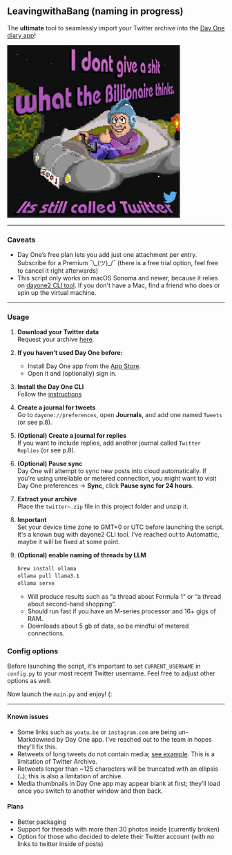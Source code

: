 ## LeavingwithaBang (naming in progress)

The **ultimate** tool to seamlessly import your Twitter archive into the [Day One diary app](https://dayoneapp.com)!

<img src="pic_related.jpeg" alt="Intro" width="400"/>

---

### Caveats

- Day One’s free plan lets you add just one attachment per entry. Subscribe for a Premium ¯\\_(ツ)\_/¯ (there is a free trial option, feel free to cancel it right afterwards)
- This script only works on macOS Sonoma and newer, because it relies on [dayone2 CLI tool](https://dayoneapp.com/guides/day-one-for-mac/command-line-interface-cli/). If you don't have a Mac, find a friend who does or spin up the virtual machine.

---

### Usage

1. **Download your Twitter data**  
   Request your archive [here](https://x.com/settings/download_your_data).

2. **If you haven’t used Day One before:**  
   - Install Day One app from the [App Store](https://apps.apple.com/tr/app/day-one/id1055511498?mt=12).  
   - Open it and (optionally) sign in.

3. **Install the Day One CLI**  
   Follow the [instructions](https://dayoneapp.com/guides/day-one-for-mac/command-line-interface-cli/)

4. **Create a journal for tweets**  
   Go to `dayone://preferences`, open **Journals**, and add one named `Tweets` (or see p.8).

5. **(Optional) Create a journal for replies**  
   If you want to include replies, add another journal called `Twitter Replies` (or see p.8).

6. **(Optional) Pause sync**  
   Day One will attempt to sync new posts into cloud automatically. If you're using unreliable or metered connection, you might want to visit Day One preferences → **Sync**, click **Pause sync for 24 hours**.

7. **Extract your archive**  
   Place the `twitter~.zip` file in this project folder and unzip it.

8. **Important**  
   Set your device time zone to GMT+0 or UTC before launching the script. It's a known bug with dayone2 CLI tool. I've reached out to Automattic, maybe it will be fixed at some point.

9. **(Optional) enable naming of threads by LLM**
   ```bash
   brew install ollama
   ollama pull llama3.1
   ollama serve
   ```
   - Will produce results such as “a thread about Formula 1“ or “a thread about second-hand shopping“.
   - Should run fast if you have an M-series processor and 16+ gigs of RAM.
   - Downloads about 5 gb of data, so be mindful of metered connections.

### Config options

Before launching the script, it's important to set `CURRENT_USERNAME` in `config.py` to your most recent Twitter username. Feel free to adjust other options as well.

Now launch the `main.py` and enjoy! (:

---

#### Known issues

- Some links such as `youtu.be` or `instagram.com` are being un-Markdowned by Day One app. I've reached out to the team in hopes they'll fix this.
- Retweets of long tweets do not contain media; [see example](https://x.com/JonathanSeriesX/status/1436443683642122248). This is a limitation of Twitter Archive.
- Retweets longer than ~125 characters will be truncated with an ellipsis (`…`); this is also a limitation of archive.
- Media thumbnails in Day One app may appear blank at first; they’ll load once you switch to another window and then back.  

#### Plans

- Better packaging
- Support for threads with more than 30 photos inside (currently broken)
- Option for those who decided to delete their Twitter account (with no links to twitter inside of posts)
